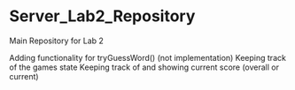 Server_Lab2_Repository
======================

Main Repository for Lab 2

Adding functionality for tryGuessWord() (not implementation)
Keeping track of the games state
Keeping track of and showing current score (overall or current)
